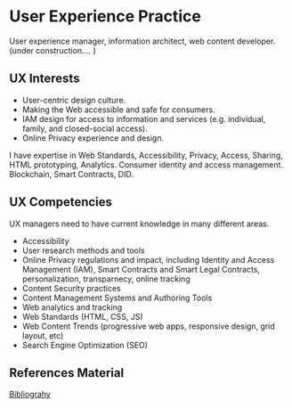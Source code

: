 # User Experience Practice

User experience manager, information architect, web content developer.
(under construction.... )

## UX Interests

* User-centric design culture.
* Making the Web accessible and safe for consumers.  
* IAM design for access to information and services (e.g. individual, family, and closed-social access).
* Online Privacy experience and design.

I have expertise in Web Standards, Accessibility, Privacy, Access, Sharing, HTML prototyping, Analytics. Consumer identity and access management.  Blockchain, Smart Contracts, DID.

## UX Competencies
UX managers need to have current knowledge in many different areas.
* Accessibility
* User research methods and tools
* Online Privacy regulations and impact, including Identity and Access Management (IAM), Smart Contracts and Smart Legal Contracts, personalization, transparnecy, online tracking
* Content Security practices
* Content Management Systems and Authoring Tools
* Web analytics and tracking
* Web Standards (HTML, CSS, JS)
* Web Content Trends (progressive web apps, responsive design, grid layout, etc)
* Search Engine Optimization (SEO)

## References Material
[Bibliograhy](readings.md)

